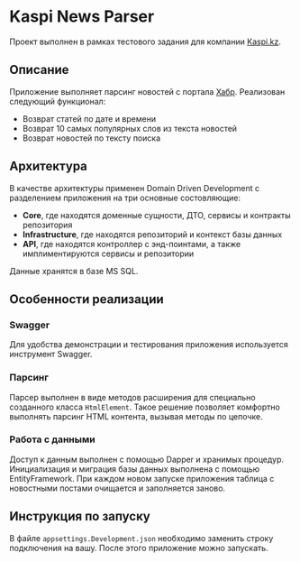 # Kaspi News Parser
Проект выполнен в рамках тестового задания для компании [Kaspi.kz](https://kaspi.kz).

## Описание
Приложение выполняет парсинг новостей с портала [Хабр](https://habr.com).
Реализован следующий функционал:
- Возврат статей по дате и времени
- Возврат 10 самых популярных слов из текста новостей
- Возврат новостей по тексту поиска

## Архитектура
В качестве архитектуры применен Domain Driven Development с разделением приложения на три основные состовляющие:
- **Core**, где находятся доменные сущности, ДТО, сервисы и контракты репозитория
- **Infrastructure**, где находятся репозиторий и контекст базы данных
- **API**, где находятся контроллер с энд-поинтами, а также имплиментируются сервисы и репозитории

Данные хранятся в базе MS SQL.

## Особенности реализации
### Swagger
Для удобства демонстрации и тестирования приложения используется инструмент Swagger.
### Парсинг
Парсер выполнен в виде методов расширения для специально созданного класса `HtmlElement`. Такое решение позволяет комфортно выполнять парсинг HTML контента, вызывая методы по цепочке.
### Работа с данными
Доступ к данным выполнен с помощью Dapper и хранимых процедур. Инициализация и миграция базы данных выполнена с помощью EntityFramework. При каждом новом запуске приложения таблица с новостными постами очищается и заполняется заново.

## Инструкция по запуску
В файле `appsettings.Development.json` необходимо заменить строку подключения на вашу. После этого приложение можно запускать.
